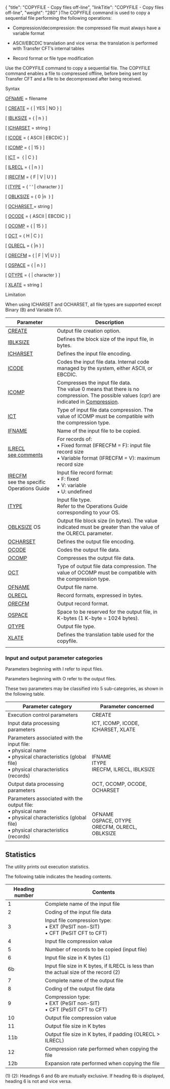 {
    "title": "COPYFILE  - Copy files off-line",
    "linkTitle": "COPYFILE &#45; Copy files off&#45;line",
    "weight": "280"
}The COPYFILE command is used
to copy a sequential file performing the following operations:

- Compression/decompression: the compressed file must always have a
    variable format

<!-- -->

- ASCII/EBCDIC translation
    and vice versa: the translation is performed with Transfer CFT’s
    internal tables

<!-- -->

- Record format or
    file type modification

Use the COPYFILE command to copy a sequential file. The COPYFILE command enables a file to compressed offline, before being
sent by Transfer CFT and a file to be decompressed after being received.

Syntax

[OFN`A`ME](../../../c_intro_userinterfaces/command_summary/parameter_intro/ofname)
= filename

\[ [CREATE](../../../c_intro_userinterfaces/command_summary/parameter_intro/create)
= { | YES | NO } \]

\[ [IBLKSIZE](../../../c_intro_userinterfaces/command_summary/parameter_intro/iblksize)
= {
| n } \]

\[ [ICHARSET]() = string \]

\[ [ICODE](../../../c_intro_userinterfaces/command_summary/parameter_intro/icode)
= { ASCII | EBCDIC } \]

\[ [ICOMP](../../../c_intro_userinterfaces/command_summary/parameter_intro/icomp)
= {
| 15 } \]

\[ [ICT](../../../c_intro_userinterfaces/command_summary/parameter_intro/ict)
=  {
| C } \]

\[ [ILRECL](../../../c_intro_userinterfaces/command_summary/parameter_intro/ilrecl)
= {
| n } \]

\[ [IRECFM](../../../c_intro_userinterfaces/command_summary/parameter_intro/irecfm)
= { F | V | U } \]

\[ [ITYPE](../../../c_intro_userinterfaces/command_summary/parameter_intro/itype)
= { ‘ ‘ | character } \]

\[ [OBLKSIZE](../../../c_intro_userinterfaces/command_summary/parameter_intro/oblksize)
= { 0 |n  }
\]

\[ [OCHARSET ]()= string \]

\[ [OCODE](../../../c_intro_userinterfaces/command_summary/parameter_intro/ocode)
= { ASCII | EBCDIC } \]

\[ [OCOMP](../../../c_intro_userinterfaces/command_summary/parameter_intro/ocomp)
= {
| 15 } \]

\[ [OCT](../../../c_intro_userinterfaces/command_summary/parameter_intro/oct)
= { H | C } \]

\[ [OLRECL](../../../c_intro_userinterfaces/command_summary/parameter_intro/olrecl)
= {
|n } \]

\[ [ORECFM](../../../c_intro_userinterfaces/command_summary/parameter_intro/orecfm)
= { | F | V| U } \]

\[ [OSPACE](../../../c_intro_userinterfaces/command_summary/parameter_intro/ospace)
= {
| n } \]

\[ [OTYPE](../../../c_intro_userinterfaces/command_summary/parameter_intro/otype)
= { | character } \]

\[ [XLATE](../../../c_intro_userinterfaces/command_summary/parameter_intro/xlate) = string \]

Limitation

When using ICHARSET and OCHARSET, all file types are supported except Binary (B) and Variable (V).


| Parameter  | Description  |
| --- | --- |
| <a href="../../../c_intro_userinterfaces/command_summary/parameter_intro/create">CREATE</a> | Output file creation option. |
| <a href="../../../c_intro_userinterfaces/command_summary/parameter_intro/iblksize">IBLKSIZE</a>  | Defines the block size of the input file, in bytes.<br/>  |
| <a href="">ICHARSET</a>  | Defines the input file encoding.  |
| <a href="../../../c_intro_userinterfaces/command_summary/parameter_intro/icode">ICODE</a>  | Codes the input file data. Internal code managed by the system, either ASCII, or EBCDIC. |
| <a href="../../../c_intro_userinterfaces/command_summary/parameter_intro/icomp">ICOMP</a>  | Compresses the input file data.<br/> The value 0 means that there is no compression. The possible values (cpr) are indicated in <a href="../../../c_intro_userinterfaces/command_summary/parameter_intro/compression">Compression</a>. |
| <a href="../../../c_intro_userinterfaces/command_summary/parameter_intro/ict">ICT</a>  | Type of input file data compression. The value of ICOMP must be compatible with the compression type. |
| <a href="../../../c_intro_userinterfaces/command_summary/parameter_intro/ifname">IFNAME</a>  | Name of the input file to be copied. |
| <a href="../../../c_intro_userinterfaces/command_summary/parameter_intro/ilrecl">ILRECL</a><br/> <a href="../../../c_intro_userinterfaces/command_summary/parameter_intro/ilrecl">see comments</a><br/>  | For records of:<br/> • Fixed format (IFRECFM = F): input file record size<br/> • Variable format (IFRECFM = V): maximum record size |
| <a href="../../../c_intro_userinterfaces/command_summary/parameter_intro/irecfm">IRECFM</a><br/> see the specific Operations Guide | Input file record format:<br/> • F: fixed<br/> • V: variable<br/> • U: undefined |
| <a href="../../../c_intro_userinterfaces/command_summary/parameter_intro/itype">ITYPE</a> | Input file type.<br/> Refer to the Operations Guide corresponding to your OS.  |
| <a href="../../../c_intro_userinterfaces/command_summary/parameter_intro/oblksize">OBLKSIZE</a> OS | Output file block size (in bytes). The value indicated must be greater than the value of the OLRECL parameter. |
| <a href="">OCHARSET</a>  | Defines the output file encoding.  |
| <a href="../../../c_intro_userinterfaces/command_summary/parameter_intro/ocode">OCODE</a> | Codes the output file data. |
| <a href="../../../c_intro_userinterfaces/command_summary/parameter_intro/ocomp">OCOMP</a>  | Compresses the output file data. |
| <a href="../../../c_intro_userinterfaces/command_summary/parameter_intro/oct">OCT</a> | Type of output file data compression. The value of OCOMP must be compatible with the compression type. |
| <a href="../../../c_intro_userinterfaces/command_summary/parameter_intro/ofname">OFNAME </a> | Output file name. |
| <a href="../../../c_intro_userinterfaces/command_summary/parameter_intro/olrecl">OLRECL</a> | Record formats, expressed in bytes. |
| <a href="../../../c_intro_userinterfaces/command_summary/parameter_intro/orecfm">ORECFM</a>  | Output record format. |
| <a href="../../../c_intro_userinterfaces/command_summary/parameter_intro/ospace">OSPACE</a> | Space to be reserved for the output file, in K-bytes (1 K-byte = 1024 bytes). |
| <a href="../../../c_intro_userinterfaces/command_summary/parameter_intro/otype">OTYPE</a>  | Output file type. |
| <a href="../../../c_intro_userinterfaces/command_summary/parameter_intro/xlate">XLATE</a>  | Defines the translation table used for the copyfile.  |
|   |   |


### Input and output parameter categories

Parameters beginning with I refer to input files.

Parameters beginning with O refer to the output files.

These two parameters may be classified into 5 sub-categories, as shown
in the following table.


| Parameter category  | Parameter concerned  |
| --- | --- |
| Execution control parameters  | CREATE  |
| Input data processing parameters  | ICT, ICOMP, ICODE, ICHARSET, XLATE |
| Parameters associated with the input file:<br/> • physical name<br/> • physical characteristics (global file)<br/> • physical characteristics (records) |  <br/> <br/> IFNAME<br/> ITYPE<br/> IRECFM, ILRECL, IBLKSIZE  |
| Output data processing parameters  | OCT, OCOMP, OCODE, OCHARSET |
| Parameters associated with the output file:<br/> • physical name<br/> • physical characteristics (global file)<br/> • physical characteristics (records) |  <br/> <br/> OFNAME<br/> OSPACE, OTYPE<br/> ORECFM, OLRECL, OBLKSIZE  |


<span id="Statistics"></span>

## Statistics

The utility prints out execution statistics.

The following table indicates the heading contents.


| Heading number  | Contents  |
| --- | --- |
| 1  | Complete name of the input file  |
| 2  | Coding of the input file data  |
| 3  | Input file compression type:<br/> • EXT (PeSIT non-SIT)<br/> • CFT (PeSIT CFT to CFT) |
| 4  | Input file compression value  |
| 5  | Number of records to be copied (input file)  |
| 6  | Input file size in K bytes (1)  |
| 6b  | Input file size in K bytes, if ILRECL is less than the actual size of the record (2)  |
| 7  | Complete name of the output file  |
| 8  | Coding of the output file data  |
| 9  | Compression type:<br/> • EXT (PeSIT non-SIT)<br/> • CFT (PeSIT CFT to CFT) |
| 10  | Output file compression value  |
| 11  | Output file size in K bytes  |
| 11b  | Output file size in K bytes, if padding (OLRECL &gt; ILRECL)  |
| 12  | Compression rate performed when copying the file  |
| 12b  | Expansion rate performed when copying the file  |


\(1\) (2): Headings 6 and 6b are mutually
exclusive. If heading 6b is displayed, heading 6 is not and vice versa.
